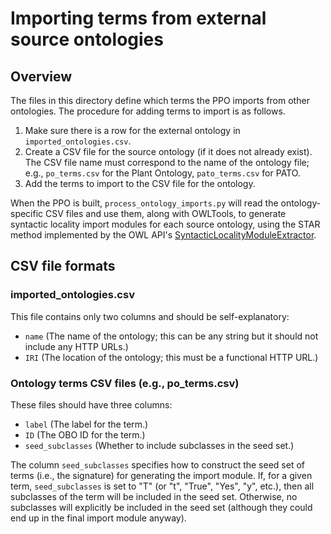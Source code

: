 # Importing terms from external source ontologies

## Overview

The files in this directory define which terms the PPO imports from other ontologies.  The procedure for adding terms to import is as follows.

1. Make sure there is a row for the external ontology in `imported_ontologies.csv`.
2. Create a CSV file for the source ontology (if it does not already exist).  The CSV file name must correspond to the name of the ontology file; e.g., `po_terms.csv` for the Plant Ontology, `pato_terms.csv` for PATO.
3. Add the terms to import to the CSV file for the ontology.

When the PPO is built, `process_ontology_imports.py` will read the ontology-specific CSV files and use them, along with OWLTools, to generate syntactic locality import modules for each source ontology, using the STAR method implemented by the OWL API's [SyntacticLocalityModuleExtractor](http://owlapi.sourceforge.net/javadoc/uk/ac/manchester/cs/owlapi/modularity/SyntacticLocalityModuleExtractor.html).


## CSV file formats

### imported_ontologies.csv

This file contains only two columns and should be self-explanatory:

* `name` (The name of the ontology; this can be any string but it should not include any HTTP URLs.)
* `IRI` (The location of the ontology; this must be a functional HTTP URL.)


### Ontology terms CSV files (e.g., po_terms.csv)

These files should have three columns:

* `label` (The label for the term.)
* `ID` (The OBO ID for the term.)
* `seed_subclasses` (Whether to include subclasses in the seed set.)

The column `seed_subclasses` specifies how to construct the seed set of terms (i.e., the signature) for generating the import module.  If, for a given term, `seed_subclasses` is set to "T" (or "t", "True", "Yes", "y", etc.), then all subclasses of the term will be included in the seed set.  Otherwise, no subclasses will explicitly be included in the seed set (although they could end up in the final import module anyway).

